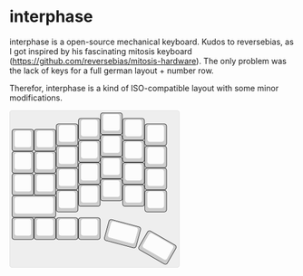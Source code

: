 # interphase

interphase is a open-source mechanical keyboard.
Kudos to reversebias, as I got inspired by his fascinating mitosis keyboard (https://github.com/reversebias/mitosis-hardware).
The only problem was the lack of keys for a full german layout + number row.

Therefor, interphase is a kind of ISO-compatible layout with some minor modifications.

![keyboard layout](layout.png?raw=true "layout")
